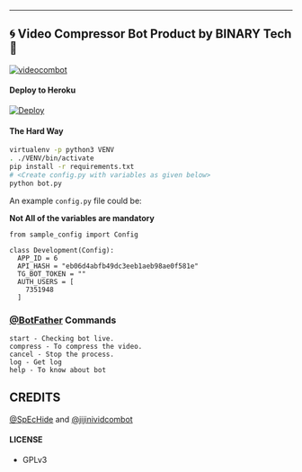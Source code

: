 ---

## 🌀 Video Compressor Bot   Product by BINARY Tech💫

[![videocombot](https://telegra.ph/file/9ba00f90939c4134d5629.png)](https://t.me/ab_binary)

#### Deploy to Heroku

  [![Deploy](https://www.herokucdn.com/deploy/button.svg)](https://heroku.com/deploy?template=https://github.com/rajgovinds/VidComBot)

#### The Hard Way

```sh
virtualenv -p python3 VENV
. ./VENV/bin/activate
pip install -r requirements.txt
# <Create config.py with variables as given below>
python bot.py
```

An example `config.py` file could be:

**Not All of the variables are mandatory**

```python3
from sample_config import Config

class Development(Config):
  APP_ID = 6
  API_HASH = "eb06d4abfb49dc3eeb1aeb98ae0f581e"
  TG_BOT_TOKEN = ""
  AUTH_USERS = [
    7351948
  ]
```

### [@BotFather](https://telegram.dog/BotFather) Commands

```
start - Checking bot live.
compress - To compress the video.
cancel - Stop the process.
log - Get log
help - To know about bot
```
## CREDITS

[@SpEcHide](https://github.com/spechide/publicleech) and [@jijinividcombot](https://github.com/Jijinr/VidComBot)

#### LICENSE
- GPLv3
